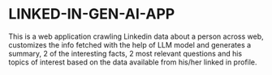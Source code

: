 # LINKED-IN-GEN-AI-APP
This is a web application crawling Linkedin data about a person across web, customizes the info fetched with the help of LLM model and generates a summary, 2 of the interesting facts, 2 most relevant questions and his topics of interest based on the data available from his/her linked in profile.
